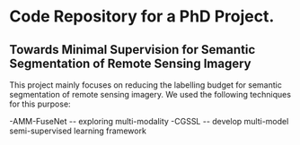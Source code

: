 # Code Repository for a PhD Project.
## Towards Minimal Supervision for Semantic Segmentation of Remote Sensing Imagery

This project mainly focuses on reducing the labelling budget for semantic segmentation of remote sensing imagery. We used the following techniques for this purpose:

-AMM-FuseNet -- exploring multi-modality 
-CGSSL -- develop multi-model semi-supervised learning framework
